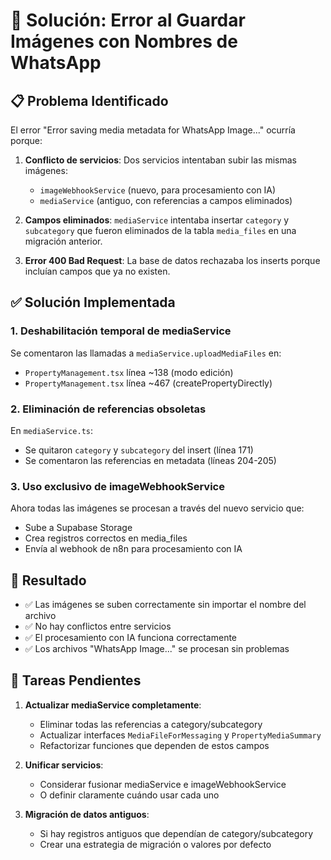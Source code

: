 # 🔧 Solución: Error al Guardar Imágenes con Nombres de WhatsApp

## 📋 Problema Identificado

El error "Error saving media metadata for WhatsApp Image..." ocurría porque:

1. **Conflicto de servicios**: Dos servicios intentaban subir las mismas imágenes:
   - `imageWebhookService` (nuevo, para procesamiento con IA)
   - `mediaService` (antiguo, con referencias a campos eliminados)

2. **Campos eliminados**: `mediaService` intentaba insertar `category` y `subcategory` que fueron eliminados de la tabla `media_files` en una migración anterior.

3. **Error 400 Bad Request**: La base de datos rechazaba los inserts porque incluían campos que ya no existen.

## ✅ Solución Implementada

### 1. **Deshabilitación temporal de mediaService**
Se comentaron las llamadas a `mediaService.uploadMediaFiles` en:
- `PropertyManagement.tsx` línea ~138 (modo edición)
- `PropertyManagement.tsx` línea ~467 (createPropertyDirectly)

### 2. **Eliminación de referencias obsoletas**
En `mediaService.ts`:
- Se quitaron `category` y `subcategory` del insert (línea 171)
- Se comentaron las referencias en metadata (líneas 204-205)

### 3. **Uso exclusivo de imageWebhookService**
Ahora todas las imágenes se procesan a través del nuevo servicio que:
- Sube a Supabase Storage
- Crea registros correctos en media_files
- Envía al webhook de n8n para procesamiento con IA

## 🚀 Resultado

- ✅ Las imágenes se suben correctamente sin importar el nombre del archivo
- ✅ No hay conflictos entre servicios
- ✅ El procesamiento con IA funciona correctamente
- ✅ Los archivos "WhatsApp Image..." se procesan sin problemas

## 📝 Tareas Pendientes

1. **Actualizar mediaService completamente**:
   - Eliminar todas las referencias a category/subcategory
   - Actualizar interfaces `MediaFileForMessaging` y `PropertyMediaSummary`
   - Refactorizar funciones que dependen de estos campos

2. **Unificar servicios**:
   - Considerar fusionar mediaService e imageWebhookService
   - O definir claramente cuándo usar cada uno

3. **Migración de datos antiguos**:
   - Si hay registros antiguos que dependían de category/subcategory
   - Crear una estrategia de migración o valores por defecto 